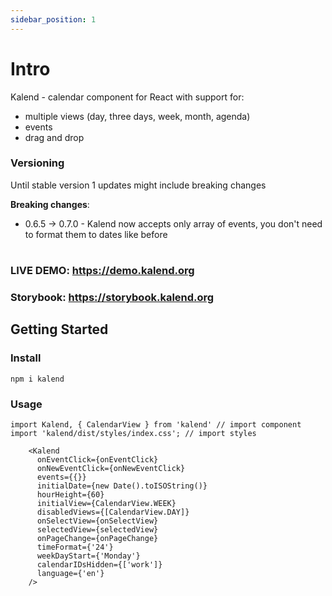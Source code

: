 ```yaml
---
sidebar_position: 1
---
```


# Intro

Kalend - calendar component for React with support for:

- multiple views (day, three days, week, month, agenda)
- events
- drag and drop

### Versioning
Until stable version 1 updates might include breaking changes

**Breaking changes**:
- 0.6.5 -> 0.7.0 - Kalend now accepts only array of events, you don't need to format them to dates like before

##

#

### LIVE DEMO: https://demo.kalend.org

### Storybook: https://storybook.kalend.org

##

## Getting Started


### Install

    npm i kalend

### Usage

    import Kalend, { CalendarView } from 'kalend' // import component
    import 'kalend/dist/styles/index.css'; // import styles

        <Kalend
          onEventClick={onEventClick}
          onNewEventClick={onNewEventClick}
          events={{}}
          initialDate={new Date().toISOString()}
          hourHeight={60}
          initialView={CalendarView.WEEK}
          disabledViews={[CalendarView.DAY]}
          onSelectView={onSelectView}
          selectedView={selectedView}
          onPageChange={onPageChange}
          timeFormat={'24'}
          weekDayStart={'Monday'}
          calendarIDsHidden={['work']}
          language={'en'}
        />

